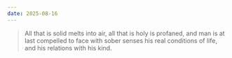 ```yaml
---
date: 2025-08-16
---
```


> All that is solid melts into air, all that is holy is profaned, and man is at last compelled to face with sober senses his real conditions of life, and his relations with his kind. 
